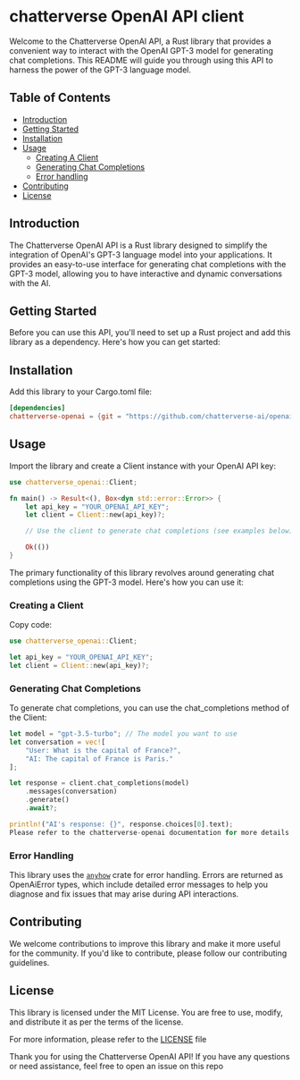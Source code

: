# chatterverse OpenAI API client
Welcome to the Chatterverse OpenAI API, a Rust library that provides a convenient way to interact with the OpenAI GPT-3 model for generating chat completions. This README will guide you through using this API to harness the power of the GPT-3 language model.

## Table of Contents

- [Introduction](#introduction)
- [Getting Started](#getting-started)
- [Installation](#installation)
- [Usage](#usage)
	- [Creating A Client](#creating-a-client)
	- [Generating Chat Completions](#generating-chat-completions)
	- [Error handling](#error-handling)
- [Contributing](#contributing)
- [License](#license)

## Introduction
The Chatterverse OpenAI API is a Rust library designed to simplify the integration of OpenAI's GPT-3 language model into your applications. It provides an easy-to-use interface for generating chat completions with the GPT-3 model, allowing you to have interactive and dynamic conversations with the AI.

## Getting Started
Before you can use this API, you'll need to set up a Rust project and add this library as a dependency. Here's how you can get started:

## Installation
Add this library to your Cargo.toml file:

```toml
[dependencies]
chatterverse-openai = {git = "https://github.com/chatterverse-ai/openai-client.git"}
```

## Usage
Import the library and create a Client instance with your OpenAI API key:

```rust
use chatterverse_openai::Client;

fn main() -> Result<(), Box<dyn std::error::Error>> {
    let api_key = "YOUR_OPENAI_API_KEY";
    let client = Client::new(api_key)?;

    // Use the client to generate chat completions (see examples below).

    Ok(())
}
```

The primary functionality of this library revolves around generating chat completions using the GPT-3 model. Here's how you can use it:

### Creating a Client
Copy code:

```rust
use chatterverse_openai::Client;

let api_key = "YOUR_OPENAI_API_KEY";
let client = Client::new(api_key)?;
```

### Generating Chat Completions
To generate chat completions, you can use the chat_completions method of the Client:

```rust
let model = "gpt-3.5-turbo"; // The model you want to use
let conversation = vec![
    "User: What is the capital of France?",
    "AI: The capital of France is Paris."
];

let response = client.chat_completions(model)
    .messages(conversation)
    .generate()
    .await?;

println!("AI's response: {}", response.choices[0].text);
Please refer to the chatterverse-openai documentation for more details and advanced usage.
```

### Error Handling
This library uses the [`anyhow`](https://github.com/chatterverse-ai/openai-client.git) crate for error handling. Errors are returned as OpenAiError types, which include detailed error messages to help you diagnose and fix issues that may arise during API interactions.

## Contributing
We welcome contributions to improve this library and make it more useful for the community. If you'd like to contribute, please follow our contributing guidelines.

## License
This library is licensed under the MIT License. You are free to use, modify, and distribute it as per the terms of the license.

For more information, please refer to the [LICENSE](./LICENSE) file

Thank you for using the Chatterverse OpenAI API! If you have any questions or need assistance, feel free to open an issue on this repo 